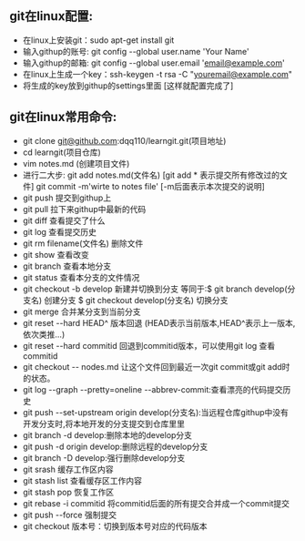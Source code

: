 ## git在linux配置:
* 在linux上安装git：sudo apt-get install git
* 输入githup的账号: git config --global user.name 'Your Name'
* 输入githup的邮箱: git config --global user.email 'email@example.com'
* 在linux上生成一个key：ssh-keygen -t rsa -C "youremail@example.com"
* 将生成的key放到githup的settings里面   [这样就配置完成了]

## git在linux常用命令:
* git clone git@github.com:dqq110/learngit.git(项目地址)
* cd learngit(项目仓库)
* vim notes.md (创建项目文件)
* 进行二大步: git add notes.md(文件名) [git add * 表示提交所有修改过的文件]
             git commit -m'wirte to notes file'  [-m后面表示本次提交的说明]   
* git push 提交到githup上
* git pull 拉下来githup中最新的代码
* git diff 查看提交了什么
* git log 查看提交历史
* git rm filename(文件名) 删除文件
* git show 查看改变
* git branch 查看本地分支
* git status 查看本分支的文件情况
* git checkout -b develop 新建并切换到分支
   等同于:$ git branch develop(分支名) 创建分支
         $ git checkout develop(分支名) 切换分支
* git merge <name> 合并某分支到当前分支
* git reset --hard HEAD^ 版本回退  (HEAD表示当前版本,HEAD^表示上一版本,依次类推...)
* git reset --hard commitid 回退到commitid版本，可以使用git log 查看commitid
* git checkout -- nodes.md 让这个文件回到最近一次git commit或git add时的状态。
* git log --graph --pretty=oneline --abbrev-commit:查看漂亮的代码提交历史
* git push --set-upstream origin develop(分支名):当远程仓库githup中没有开发分支时,将本地开发的分支提交到仓库里里
* git branch -d develop:删除本地的develop分支
* git push -d origin develop:删除远程的develop分支
* git branch -D develop:强行删除develop分支
* git srash 缓存工作区内容
* git stash list 查看缓存区工作内容
* git stash pop 恢复工作区
* git rebase -i commitid 将commitid后面的所有提交合并成一个commit提交
* git push --force  强制提交
* git checkout 版本号：切换到版本号对应的代码版本
